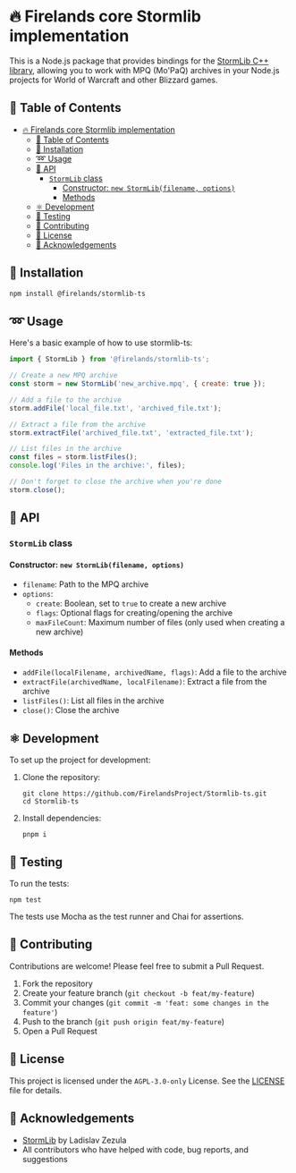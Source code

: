 # 🔥 Firelands core Stormlib implementation

This is a Node.js package that provides bindings for the [StormLib C++ library](https://github.com/ladislav-zezula/StormLib), allowing you to work with MPQ (Mo'PaQ) archives in your Node.js projects for World of Warcraft and other Blizzard games.

## 📖 Table of Contents

- [🔥 Firelands core Stormlib implementation](#-firelands-core-stormlib-implementation)
  - [📖 Table of Contents](#-table-of-contents)
  - [🚀 Installation](#-installation)
  - [➿ Usage](#-usage)
  - [🧰 API](#-api)
    - [`StormLib` class](#stormlib-class)
      - [Constructor: `new StormLib(filename, options)`](#constructor-new-stormlibfilename-options)
      - [Methods](#methods)
  - [⚛️ Development](#️-development)
  - [🧮 Testing](#-testing)
  - [🤝 Contributing](#-contributing)
  - [📜 License](#-license)
  - [🙏 Acknowledgements](#-acknowledgements)

## 🚀 Installation

```bash
npm install @firelands/stormlib-ts
```

## ➿ Usage

Here's a basic example of how to use stormlib-ts:

```javascript
import { StormLib } from '@firelands/stormlib-ts';

// Create a new MPQ archive
const storm = new StormLib('new_archive.mpq', { create: true });

// Add a file to the archive
storm.addFile('local_file.txt', 'archived_file.txt');

// Extract a file from the archive
storm.extractFile('archived_file.txt', 'extracted_file.txt');

// List files in the archive
const files = storm.listFiles();
console.log('Files in the archive:', files);

// Don't forget to close the archive when you're done
storm.close();
```

## 🧰 API

### `StormLib` class

#### Constructor: `new StormLib(filename, options)`

- `filename`: Path to the MPQ archive
- `options`:
    - `create`: Boolean, set to `true` to create a new archive
    - `flags`: Optional flags for creating/opening the archive
    - `maxFileCount`: Maximum number of files (only used when creating a new archive)

#### Methods

- `addFile(localFilename, archivedName, flags)`: Add a file to the archive
- `extractFile(archivedName, localFilename)`: Extract a file from the archive
- `listFiles()`: List all files in the archive
- `close()`: Close the archive

## ⚛️ Development

To set up the project for development:

1. Clone the repository:
   ```
   git clone https://github.com/FirelandsProject/Stormlib-ts.git
   cd Stormlib-ts
   ```

2. Install dependencies:
   ```
   pnpm i
   ```

## 🧮 Testing

To run the tests:

```
npm test
```

The tests use Mocha as the test runner and Chai for assertions.

## 🤝 Contributing

Contributions are welcome! Please feel free to submit a Pull Request.

1. Fork the repository
2. Create your feature branch (`git checkout -b feat/my-feature`)
3. Commit your changes (`git commit -m 'feat: some changes in the feature'`)
4. Push to the branch (`git push origin feat/my-feature`)
5. Open a Pull Request

## 📜 License

This project is licensed under the `AGPL-3.0-only` License. See the [LICENSE](LICENSE) file for details.

## 🙏 Acknowledgements

- [StormLib](https://github.com/ladislav-zezula/StormLib) by Ladislav Zezula
- All contributors who have helped with code, bug reports, and suggestions